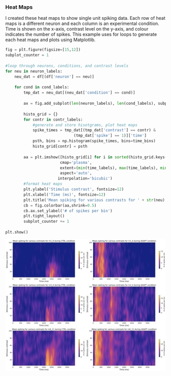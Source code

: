### Heat Maps

I created these heat maps to show single unit spiking data. Each row of heat maps is a different neuron and each column is an experimental condition. Time is shown on the x-axis, contrast level on the y-axis, and colour indicates the number of spikes. This example uses for loops to generate each heat maps and plots using Matplotlib.


```python
fig = plt.figure(figsize=[15,12])
subplot_counter = 1

#loop through neurons, conditions, and contrast levels
for neu in neuron_labels:
    neu_dat = df[(df['neuron'] == neu)]

    for cond in cond_labels:
        tmp_dat = neu_dat[(neu_dat['condition'] == cond)]

        ax = fig.add_subplot(len(neuron_labels), len(cond_labels), subplot_counter)

        histo_grid = {}
        for contr in contr_labels:
            #generate and store hisotgrams, plot heat maps
            spike_times = tmp_dat[(tmp_dat['contrast'] == contr) & 
                              (tmp_dat['spike'] == 1)]['time']
            psth, bins = np.histogram(spike_times, bins=time_bins)
            histo_grid[contr] = psth

        aa = plt.imshow([histo_grid[i] for i in sorted(histo_grid.keys())], 
                        cmap='plasma', 
                        extent=(min(time_labels), max(time_labels), min(contr_labels), max(contr_labels)), 
                        aspect='auto',
                       interpolation='bicubic')
        #format heat maps
        plt.ylabel('Stimulus contrast', fontsize=12)
        plt.xlabel('Time (ms)', fontsize=12)
        plt.title('Mean spiking for various contrasts for ' + str(neu) + ' during ' + str(cond) + ' condition')
        cb = fig.colorbar(aa,shrink=0.5) 
        cb.ax.set_ylabel('# of spikes per bin')
        plt.tight_layout()
        subplot_counter += 1

plt.show()
```

![](HeatMaps.jpeg)
